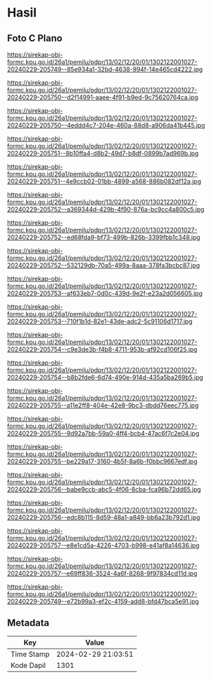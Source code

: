 # Hasil

## Foto C Plano

https://sirekap-obj-formc.kpu.go.id/26a1/pemilu/pdpr/13/02/12/20/01/1302122001027-20240229-205749--85e934a1-32bd-4638-994f-14e465cd4222.jpg

https://sirekap-obj-formc.kpu.go.id/26a1/pemilu/pdpr/13/02/12/20/01/1302122001027-20240229-205750--d2f14991-aaee-4f91-b9ed-9c75620764ca.jpg

https://sirekap-obj-formc.kpu.go.id/26a1/pemilu/pdpr/13/02/12/20/01/1302122001027-20240229-205750--4eddd4c7-204e-460a-88d8-a906da41b445.jpg

https://sirekap-obj-formc.kpu.go.id/26a1/pemilu/pdpr/13/02/12/20/01/1302122001027-20240229-205751--8b10ffa4-d8b2-49d7-b8df-0899b7ad969b.jpg

https://sirekap-obj-formc.kpu.go.id/26a1/pemilu/pdpr/13/02/12/20/01/1302122001027-20240229-205751--4e9ccb02-01bb-4899-a568-886b082df12a.jpg

https://sirekap-obj-formc.kpu.go.id/26a1/pemilu/pdpr/13/02/12/20/01/1302122001027-20240229-205752--a369344d-429b-4f90-876a-bc9cc4a800c5.jpg

https://sirekap-obj-formc.kpu.go.id/26a1/pemilu/pdpr/13/02/12/20/01/1302122001027-20240229-205752--ed68fda9-bf73-499b-826b-3399fbb1c348.jpg

https://sirekap-obj-formc.kpu.go.id/26a1/pemilu/pdpr/13/02/12/20/01/1302122001027-20240229-205752--532129db-70a5-499a-8aaa-378fa3bcbc87.jpg

https://sirekap-obj-formc.kpu.go.id/26a1/pemilu/pdpr/13/02/12/20/01/1302122001027-20240229-205753--af633eb7-0d0c-439d-9e2f-e23a2d056605.jpg

https://sirekap-obj-formc.kpu.go.id/26a1/pemilu/pdpr/13/02/12/20/01/1302122001027-20240229-205753--710f1b1d-82e1-43de-adc2-5c91106d1717.jpg

https://sirekap-obj-formc.kpu.go.id/26a1/pemilu/pdpr/13/02/12/20/01/1302122001027-20240229-205754--c9e3de3b-f4b8-4711-953b-af92cd106f25.jpg

https://sirekap-obj-formc.kpu.go.id/26a1/pemilu/pdpr/13/02/12/20/01/1302122001027-20240229-205754--b8b2fde6-6d74-490e-914d-435a5ba269b5.jpg

https://sirekap-obj-formc.kpu.go.id/26a1/pemilu/pdpr/13/02/12/20/01/1302122001027-20240229-205755--a11e2ff8-404e-42e8-9bc3-dbdd76eec775.jpg

https://sirekap-obj-formc.kpu.go.id/26a1/pemilu/pdpr/13/02/12/20/01/1302122001027-20240229-205755--9d92a7bb-59a0-4ff4-bcb4-47ac6f7c2e04.jpg

https://sirekap-obj-formc.kpu.go.id/26a1/pemilu/pdpr/13/02/12/20/01/1302122001027-20240229-205755--be229a17-3160-4b5f-8a6b-f0bbc9667edf.jpg

https://sirekap-obj-formc.kpu.go.id/26a1/pemilu/pdpr/13/02/12/20/01/1302122001027-20240229-205756--babe9ccb-abc5-4f06-8cba-fca96b72dd65.jpg

https://sirekap-obj-formc.kpu.go.id/26a1/pemilu/pdpr/13/02/12/20/01/1302122001027-20240229-205756--edc8b115-8d59-48a1-a849-bb6a23b792d1.jpg

https://sirekap-obj-formc.kpu.go.id/26a1/pemilu/pdpr/13/02/12/20/01/1302122001027-20240229-205757--e8e1cd5a-4226-4703-b998-e41af8a14636.jpg

https://sirekap-obj-formc.kpu.go.id/26a1/pemilu/pdpr/13/02/12/20/01/1302122001027-20240229-205757--e69ff836-3524-4a6f-8268-9f97834cd11d.jpg

https://sirekap-obj-formc.kpu.go.id/26a1/pemilu/pdpr/13/02/12/20/01/1302122001027-20240229-205749--e72b99a3-ef2c-4159-add8-bfd47bca5e91.jpg


## Metadata

| Key        | Value               |
| ---------- | ------------------- |
| Time Stamp | 2024-02-29 21:03:51 |
| Kode Dapil | 1301                |



